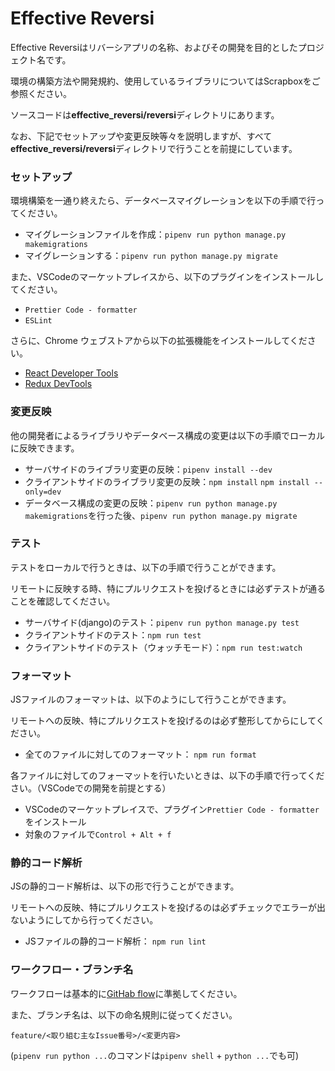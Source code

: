 Effective Reversi
===================

Effective Reversiはリバーシアプリの名称、およびその開発を目的としたプロジェクト名です。

環境の構築方法や開発規約、使用しているライブラリについてはScrapboxをご参照ください。

ソースコードは<b>effective_reversi/reversi</b>ディレクトリにあります。

なお、下記でセットアップや変更反映等々を説明しますが、すべて<b>effective_reversi/reversi</b>ディレクトリで行うことを前提にしています。

### セットアップ
環境構築を一通り終えたら、データベースマイグレーションを以下の手順で行ってください。

- マイグレーションファイルを作成：`pipenv run python manage.py makemigrations`
- マイグレーションする：`pipenv run python manage.py migrate`

また、VSCodeのマーケットプレイスから、以下のプラグインをインストールしてください。
- `Prettier Code - formatter`
- `ESLint`

さらに、Chrome ウェブストアから以下の拡張機能をインストールしてください。
- [React Developer Tools](https://chrome.google.com/webstore/detail/react-developer-tools/fmkadmapgofadopljbjfkapdkoienihi?hl=ja)
- [Redux DevTools](https://chrome.google.com/webstore/detail/redux-devtools/lmhkpmbekcpmknklioeibfkpmmfibljd?hl=ja)

### 変更反映
他の開発者によるライブラリやデータベース構成の変更は以下の手順でローカルに反映できます。

- サーバサイドのライブラリ変更の反映：`pipenv install --dev`
- クライアントサイドのライブラリ変更の反映：`npm install` `npm install --only=dev`
- データベース構成の変更の反映：`pipenv run python manage.py makemigrations`を行った後、`pipenv run python manage.py migrate`

### テスト
テストをローカルで行うときは、以下の手順で行うことができます。

リモートに反映する時、特にプルリクエストを投げるときには必ずテストが通ることを確認してください。

- サーバサイド(django)のテスト：`pipenv run python manage.py test`
- クライアントサイドのテスト：`npm run test`
- クライアントサイドのテスト（ウォッチモード）：`npm run test:watch`

### フォーマット
JSファイルのフォーマットは、以下のようにして行うことができます。

リモートへの反映、特にプルリクエストを投げるのは必ず整形してからにしてください。

- 全てのファイルに対してのフォーマット： `npm run format`

各ファイルに対してのフォーマットを行いたいときは、以下の手順で行ってください。（VSCodeでの開発を前提とする）

- VSCodeのマーケットプレイスで、プラグイン`Prettier Code - formatter`をインストール
- 対象のファイルで`Control + Alt + f`

### 静的コード解析
JSの静的コード解析は、以下の形で行うことができます。

リモートへの反映、特にプルリクエストを投げるのは必ずチェックでエラーが出ないようにしてから行ってください。

- JSファイルの静的コード解析： `npm run lint`

### ワークフロー・ブランチ名
ワークフローは基本的に[GitHab flow](https://guides.github.com/introduction/flow/index.html)に準拠してください。

また、ブランチ名は、以下の命名規則に従ってください。

`feature/<取り組む主なIssue番号>/<変更内容>`

(`pipenv run python ...`のコマンドは`pipenv shell` + `python ...`でも可)
